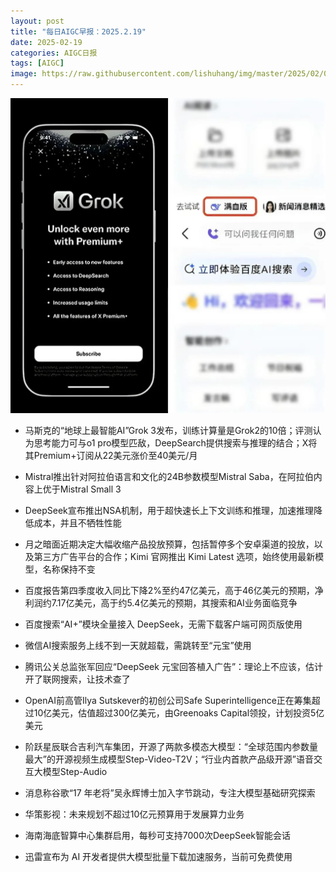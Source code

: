 ```yaml
---
layout: post
title: "每日AIGC早报：2025.2.19"
date: 2025-02-19
categories: AIGC日报
tags: [AIGC]
image: https://raw.githubusercontent.com/lishuhang/img/master/2025/02/0219-d.jpg
---
```


![封面图](https://raw.githubusercontent.com/lishuhang/img/master/2025/02/0219-d.jpg)

  - 马斯克的“地球上最智能AI”Grok 3发布，训练计算量是Grok2的10倍；评测认为思考能力可与o1 pro模型匹敌，DeepSearch提供搜索与推理的结合；X将其Premium+订阅从22美元涨价至40美元/月

  - Mistral推出针对阿拉伯语言和文化的24B参数模型Mistral Saba，在阿拉伯内容上优于Mistral Small 3

  - DeepSeek宣布推出NSA机制，用于超快速长上下文训练和推理，加速推理降低成本，并且不牺牲性能

  - 月之暗面近期决定大幅收缩产品投放预算，包括暂停多个安卓渠道的投放，以及第三方广告平台的合作；Kimi 官网推出 Kimi Latest 选项，始终使用最新模型，名称保持不变

  - 百度报告第四季度收入同比下降2%至约47亿美元，高于46亿美元的预期，净利润约7.17亿美元，高于约5.4亿美元的预期，其搜索和AI业务面临竞争

  - 百度搜索“AI+”模块全量接入 DeepSeek，无需下载客户端可网页版使用

  - 微信AI搜索服务上线不到一天就超载，需跳转至“元宝”使用

  - 腾讯公关总监张军回应“DeepSeek 元宝回答植入广告”：理论上不应该，估计开了联网搜索，让技术查了

  - OpenAI前高管Ilya Sutskever的初创公司Safe Superintelligence正在筹集超过10亿美元，估值超过300亿美元，由Greenoaks Capital领投，计划投资5亿美元

  - 阶跃星辰联合吉利汽车集团，开源了两款多模态大模型：“全球范围内参数量最大”的开源视频生成模型Step-Video-T2V；“行业内首款产品级开源”语音交互大模型Step-Audio

  - 消息称谷歌“17 年老将”吴永辉博士加入字节跳动，专注大模型基础研究探索

  - 华策影视：未来规划不超过10亿元预算用于发展算力业务

  - 海南海底智算中心集群启用，每秒可支持7000次DeepSeek智能会话

  - 迅雷宣布为 AI 开发者提供大模型批量下载加速服务，当前可免费使用